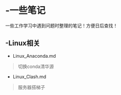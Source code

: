 # -一些笔记

一些工作学习中遇到问题时整理的笔记！方便日后查找！


## -Linux相关
 - Linux_Anaconda.md 
 >切换conda清华源
 - Linux_Clash.md
 >服务器搭梯子
